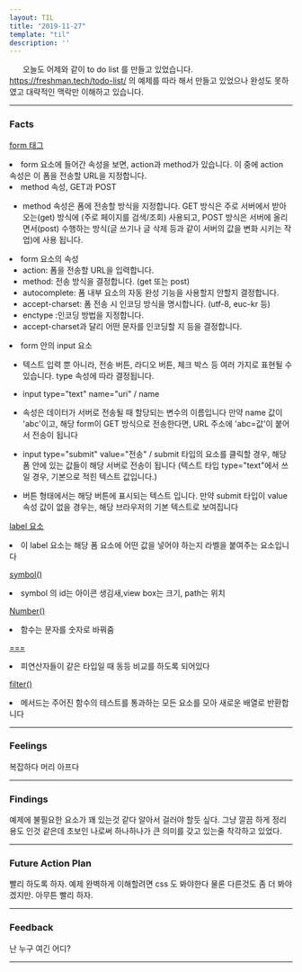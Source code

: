 ```yaml
---
layout: TIL
title: "2019-11-27"
template: "til"
description: ''
---
```


&nbsp;&nbsp;&nbsp;&nbsp;&nbsp; 오늘도 어제와 같이 to do list 를 만들고 있었습니다. 
<https://freshman.tech/todo-list/> 의 예제를 따라 해서 만들고 있었으나 완성도 못하였고 대략적인 맥락만 이해하고 있습니다.

----

<h3>Facts</h3>

[form 태그](http://www.nextree.co.kr/p8428/)

<li>form 요소에 들어간 속성을 보면, action과 method가 있습니다. 이 중에 action 속성은 이 폼을 전송할 URL을 지정합니다.</li>

<li>method 속성, GET과 POST</li>

- method 속성은 폼에 전송할 방식을 지정합니다. 
GET 방식은 주로 서버에서 받아오는(get) 방식에 (주로 페이지를 검색/조회) 사용되고, POST 방식은 서버에 올리면서(post) 수행하는 방식(글 쓰기나 글 삭제 등과 같이 서버의 값을 변화 시키는 작업)에 사용 됩니다.

<li>
form 요소의 속성

- action: 폼을 전송할 URL을 입력합니다.
- method: 전송 방식을 결정합니다. (get 또는 post)
- autocomplete: 폼 내부 요소의 자동 완성 기능을 사용할지 안할지 결정합니다.
- accept-charset: 폼 전송 시 인코딩 방식을 명시합니다. (utf-8, euc-kr 등)
- enctype :인코딩 방법을 지정합니다. 
-  accept-charset과 달리 어떤 문자를 인코딩할 지 등을 결정합니다.

<li>form 안의 input 요소

- 텍스트 입력 뿐 아니라, 전송 버튼, 라디오 버튼, 체크 박스 등 여러 가지로 표현될 수 있습니다. type 속성에 따라 결정됩니다.</li>

- input type="text" name="uri" /
name 
- 속성은 데이터가 서버로 전송될 때 할당되는 변수의 이름입니다
만약 name 값이 'abc'이고, 해당 form이 GET 방식으로 전송한다면, URL 주소에 'abc=값'이 붙어서 전송이 됩니다

- input type="submit" value="전송" /
submit 타입의 요소를 클릭할 경우, 해당 폼 안에 있는 값들이 해당 서버로 전송이 됩니다
(텍스트 타입 type="text"에서 쓰일 경우, 기본으로 적힌 텍스트 값입니다.) 
- 버튼 형태에서는 해당 버튼에 표시되는 텍스트 입니다. 만약 submit 타입이 value 속성 값이 없을 경우는, 해당 브라우저의 기본 텍스트로 보여집니다

[label 요소](http://webberstudy.com/html-css/html-3/form-1/)
<li>이 label 요소는 해당 폼 요소에 어떤 값을 넣어야 하는지 라벨을 붙여주는 요소입니다</li>

[symbol()](https://developer.mozilla.org/ko/docs/Web/JavaScript/Reference/Global_Objects/Symbol)
<li>symbol 의 id는 아이콘 생김새,view box는 크기, path는 위치</li>

[Number()](https://developer.mozilla.org/ko/docs/Web/JavaScript/Reference/Global_Objects/Number)
<li>함수는 문자를 숫자로 바꿔줌</li>

[===](https://developer.mozilla.org/ko/docs/Web/JavaScript/Reference/Operators/Comparison_Operators) <li>피연산자들이 같은 타입일 때 동등 비교를 하도록 되어있다</li>

[filter()](https://developer.mozilla.org/ko/docs/Web/JavaScript/Reference/Global_Objects/Array/filter) 
<li>메서드는 주어진 함수의 테스트를 통과하는 모든 요소를 모아 새로운 배열로 반환합니다</li>

-----

<h3>Feelings</h3> 복잡하다 머리 아프다

------

<h3>Findings</h3> 예제에 불필요한 요소가 꽤 있는것 같다 알아서 걸러야 할듯 싶다. 그냥 깔끔 하게 정리 용도 인것 같은데 초보인 나로써 하나하나가 큰 의미를 갖고 있는줄 착각하고 있었다.

-------

<h3>Future Action Plan</h3> 빨리 하도록 하자. 예제 완벽하게 이해할려면 css 도 봐야한다 물론 다른것도 좀 더 봐야겠지만. 아무튼 빨리 하자.

------

<h3>Feedback</h3> 난 누구 여긴 어디?

-------

